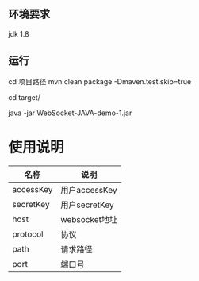 ## 环境要求
jdk 1.8

## 运行  

cd 项目路径
mvn clean package -Dmaven.test.skip=true

cd target/

java -jar WebSocket-JAVA-demo-1.jar  

# 使用说明
| 名称| 说明|
|----|----|
|accessKey |用户accessKey|
|    secretKey | 用户secretKey|
|   host      | websocket地址|
|   protocol  | 协议|
|    path     |  请求路径|
|    port     |  端口号|




